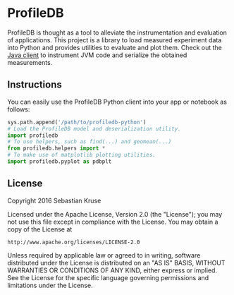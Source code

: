 # ProfileDB

ProfileDB is thought as a tool to alleviate the instrumentation and evaluation of applications. This project is a library to load measured experiment data into Python and provides utilities to evaluate and plot them. Check out the [Java client](https://github.com/sekruse/profiledb-java) to instrument JVM code and serialize the obtained measurements.

## Instructions

You can easily use the ProfileDB Python client into your app or notebook as follows:
```python
sys.path.append('/path/to/profiledb-python')
# Load the ProfileDB model and deserialization utility.
import profiledb
# To use helpers, such as find(...) and geomean(...)
from profiledb.helpers import *
# To make use of matplotlib plotting utilities.
import profiledb.pyplot as pdbplt
```

## License

Copyright 2016 Sebastian Kruse

Licensed under the Apache License, Version 2.0 (the "License");
you may not use this file except in compliance with the License.
You may obtain a copy of the License at

    http://www.apache.org/licenses/LICENSE-2.0

Unless required by applicable law or agreed to in writing, software
distributed under the License is distributed on an "AS IS" BASIS,
WITHOUT WARRANTIES OR CONDITIONS OF ANY KIND, either express or implied.
See the License for the specific language governing permissions and
limitations under the License.
